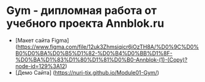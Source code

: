 # Gym - дипломная работа от учебного проекта Annblok.ru

* [Макет сайта Figma] (https://www.figma.com/file/12uk3Zhmsiqicr6jOzTH8A/%D0%9C%D0%B0%D0%BA%D0%B5%D1%82-%D0%B4%D0%BB%D1%8F-%D0%BA%D1%83%D1%80%D1%81%D0%B0-Annblok-(1)-(Copy)?node-id=129%3A12)
* [Демо Сайта] (https://nuri-tix.github.io/Module01-Gym/)